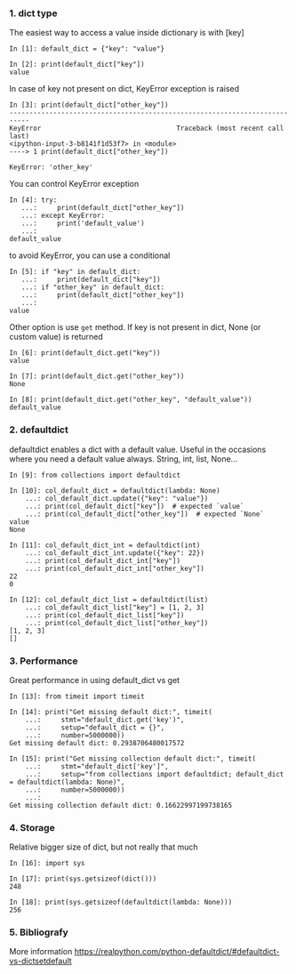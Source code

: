 ### 1. dict type

The easiest way to access a value inside dictionary is with [key]
```
In [1]: default_dict = {"key": "value"}

In [2]: print(default_dict["key"])
value
```

In case of key not present on dict, KeyError exception is raised
```
In [3]: print(default_dict["other_key"])
---------------------------------------------------------------------------
KeyError                                  Traceback (most recent call last)
<ipython-input-3-b8141f1d53f7> in <module>
----> 1 print(default_dict["other_key"])

KeyError: 'other_key'
```

You can control KeyError exception
```
In [4]: try:
   ...:     print(default_dict["other_key"])
   ...: except KeyError:
   ...:     print('default_value')
   ...:
default_value
```

to avoid KeyError, you can use a conditional
```
In [5]: if "key" in default_dict:
   ...:     print(default_dict["key"])
   ...: if "other_key" in default_dict:
   ...:     print(default_dict["other_key"])
   ...:
value
```

Other option is use `get` method. If key is not present in dict, None (or custom value) is returned
```
In [6]: print(default_dict.get("key"))
value

In [7]: print(default_dict.get("other_key"))
None

In [8]: print(default_dict.get("other_key", "default_value"))
default_value
```

### 2. defaultdict

defaultdict enables a dict with a default value.
Useful in the occasions where you need a default value always. String, int, list, None...

```
In [9]: from collections import defaultdict

In [10]: col_default_dict = defaultdict(lambda: None)
    ...: col_default_dict.update({"key": "value"})
    ...: print(col_default_dict["key"])  # expected `value`
    ...: print(col_default_dict["other_key"])  # expected `None`
value
None

In [11]: col_default_dict_int = defaultdict(int)
    ...: col_default_dict_int.update({"key": 22})
    ...: print(col_default_dict_int["key"])
    ...: print(col_default_dict_int["other_key"])
22
0

In [12]: col_default_dict_list = defaultdict(list)
    ...: col_default_dict_list["key"] = [1, 2, 3]
    ...: print(col_default_dict_list["key"])
    ...: print(col_default_dict_list["other_key"])
[1, 2, 3]
[]
```

### 3. Performance

Great performance in using default_dict vs get

```
In [13]: from timeit import timeit

In [14]: print("Get missing default dict:", timeit(
    ...:     stmt="default_dict.get('key')",
    ...:     setup="default_dict = {}",
    ...:     number=5000000))
Get missing default dict: 0.2938706480017572

In [15]: print("Get missing collection default dict:", timeit(
    ...:     stmt="default_dict['key']",
    ...:     setup="from collections import defaultdict; default_dict = defaultdict(lambda: None)",
    ...:     number=5000000))
    ...:
Get missing collection default dict: 0.16622997199738165
```

### 4. Storage

Relative bigger size of dict, but not really that much
```
In [16]: import sys

In [17]: print(sys.getsizeof(dict()))
248

In [18]: print(sys.getsizeof(defaultdict(lambda: None)))
256
```

### 5. Bibliografy
More information https://realpython.com/python-defaultdict/#defaultdict-vs-dictsetdefault


